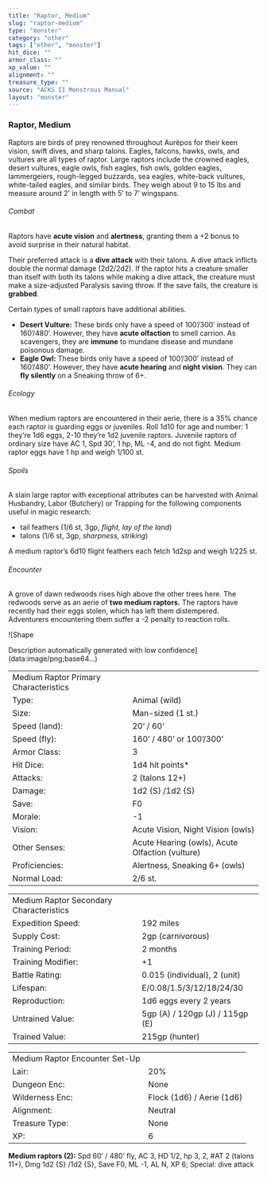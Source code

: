```yaml
---
title: "Raptor, Medium"
slug: "raptor-medium"
type: "monster"
category: "other"
tags: ["other", "monster"]
hit_dice: ""
armor_class: ""
xp_value: ""
alignment: ""
treasure_type: ""
source: "ACKS II Monstrous Manual"
layout: "monster"
---
```


### Raptor, Medium

Raptors are birds of prey renowned throughout Aurëpos for their keen vision, swift dives, and sharp
talons. Eagles, falcons, hawks, owls, and vultures are all types of raptor. Large raptors include
the crowned eagles, desert vultures, eagle owls, fish eagles, fish owls, golden eagles,
lammergeiers, rough-legged buzzards, sea eagles, white-back vultures, white-tailed eagles, and
similar birds. They weigh about 9 to 15 lbs and measure around 2’ in length with 5’ to 7’ wingspans.

###### Combat

Raptors have **acute vision** and **alertness**, granting them a +2 bonus to avoid surprise in
their natural habitat.

Their preferred attack is a **dive attack** with their talons. A dive attack inflicts double the
normal damage (2d2/2d2). If the raptor hits a creature smaller than itself with both its talons
while making a dive attack, the creature must make a size-adjusted Paralysis saving throw. If the
save fails, the creature is **grabbed**.

Certain types of small raptors have additional abilities.

* **Desert Vulture:** These birds only have a speed of 100’/300’ instead of 160’/480’. However,
they have **acute olfaction** to smell carrion. As scavengers, they are **immune** to mundane
disease and mundane poisonous damage.
* **Eagle Owl:** These birds only have a speed of 100’/300’ instead of 160’/480’. However, they
have **acute hearing** and **night vision**. They can **fly silently** on a Sneaking throw of 6+.

###### Ecology

When medium raptors are encountered in their aerie, there is a 35% chance each raptor is guarding
eggs or juveniles. Roll 1d10 for age and number: 1 they’re 1d6 eggs, 2-10 they’re 1d2 juvenile
raptors. Juvenile raptors of ordinary size have AC 1, Spd 30’, 1 hp, ML -4, and do not fight. Medium
raptor eggs have 1 hp and weigh 1/100 st.

###### Spoils

A slain large raptor with exceptional attributes can be harvested with Animal Husbandry, Labor
(Butchery) or Trapping for the following components useful in magic research:

* tail feathers (1/6 st, 3gp, *flight, lay of the land*)
* talons (1/6 st, 3gp, *sharpness, striking*)

A medium raptor’s 6d10 flight feathers each fetch 1d2sp and weigh 1/225 st.

###### Encounter

A grove of dawn redwoods rises high above the other trees here. The redwoods serve as an aerie of
**two medium raptors.** The raptors have recently had their eggs stolen, which has left them
distempered. Adventurers encountering them suffer a -2 penalty to reaction rolls.

![Shape

Description automatically generated with low confidence](data:image/png;base64...)

|  |  |
| --- | --- |
| Medium Raptor Primary Characteristics | |
| Type: | Animal (wild) |
| Size: | Man-sized (1 st.) |
| Speed (land): | 20’ / 60’ |
| Speed (fly): | 160’ / 480’ or 100’/300’ |
| Armor Class: | 3 |
| Hit Dice: | 1d4 hit points\* |
| Attacks: | 2 (talons 12+) |
| Damage: | 1d2 {S} /1d2 {S} |
| Save: | F0 |
| Morale: | -1 |
| Vision: | Acute Vision, Night Vision (owls) |
| Other Senses: | Acute Hearing (owls), Acute Olfaction (vulture) |
| Proficiencies: | Alertness, Sneaking 6+ (owls) |
| Normal Load: | 2/6 st. |

|  |  |
| --- | --- |
| Medium Raptor Secondary Characteristics | |
| Expedition Speed: | 192 miles |
| Supply Cost: | 2gp (carnivorous) |
| Training Period: | 2 months |
| Training Modifier: | +1 |
| Battle Rating: | 0.015 (individual), 2 (unit) |
| Lifespan: | E/0.08/1.5/3/12/18/24/30 |
| Reproduction: | 1d6 eggs every 2 years |
| Untrained Value: | 5gp (A) / 120gp (J) / 115gp (E) |
| Trained Value: | 215gp (hunter) |

|  |  |
| --- | --- |
| Medium Raptor Encounter Set-Up | |
| Lair: | 20% |
| Dungeon Enc: | None |
| Wilderness Enc: | Flock (1d6) / Aerie (1d6) |
| Alignment: | Neutral |
| Treasure Type: | None |
| XP: | 6 |

**Medium raptors (2):** Spd 60’ / 480’ fly, AC 3, HD 1/2, hp 3, 2, #AT 2 (talons 11+), Dmg 1d2 {S}
/1d2 {S}, Save F0, ML -1, AL N, XP 6; Special: dive attack
